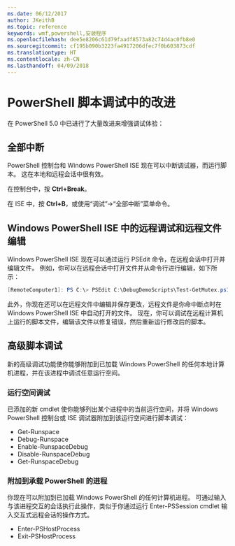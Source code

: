 ```yaml
---
ms.date: 06/12/2017
author: JKeithB
ms.topic: reference
keywords: wmf,powershell,安装程序
ms.openlocfilehash: dee5e8206c61d79faadf8573a82c74d4ac0fb8e0
ms.sourcegitcommit: cf195b090b3223fa4917206dfec7f0b603873cdf
ms.translationtype: HT
ms.contentlocale: zh-CN
ms.lasthandoff: 04/09/2018
---
```

# <a name="improvements-in-powershell-script-debugging"></a>PowerShell 脚本调试中的改进

在 PowerShell 5.0 中已进行了大量改进来增强调试体验：

## <a name="break-all"></a>全部中断

PowerShell 控制台和 Windows PowerShell ISE 现在可以中断调试器，而运行脚本。 这在本地和远程会话中很有效。

在控制台中，按 **Ctrl+Break**。

在 ISE 中，按 **Ctrl+B**，或使用“调试”->“全部中断”菜单命令。

## <a name="remote-debugging-and-remote-file-editing-in-windows-powershell-ise"></a>Windows PowerShell ISE 中的远程调试和远程文件编辑

Windows PowerShell ISE 现在可以通过运行 PSEdit 命令，在远程会话中打开并编辑文件。
例如，你可以在远程会话中打开文件并从命令行进行编辑，如下所示：

```powershell
[RemoteComputer1]: PS C:\> PSEdit C:\DebugDemoScripts\Test-GetMutex.ps1
```

此外，你现在还可以在远程文件中编辑并保存更改，远程文件是你命中断点时在 Windows PowerShell ISE 中自动打开的文件。
现在，你可以调试在远程计算机上运行的脚本文件，编辑该文件以修复错误，然后重新运行修改后的脚本。

## <a name="advanced-script-debugging"></a>高级脚本调试

新的高级调试功能使你能够附加到已加载 Windows PowerShell 的任何本地计算机进程，并在该进程中调试任意运行空间。

### <a name="runspace-debugging"></a>运行空间调试

已添加的新 cmdlet 使你能够列出某个进程中的当前运行空间，并将 Windows PowerShell 控制台或 ISE 调试器附加到该运行空间进行脚本调试：

-   Get-Runspace
-   Debug-Runspace
-   Enable-RunspaceDebug
-   Disable-RunspaceDebug
-   Get-RunspaceDebug

### <a name="attach-to-process-hosting-powershell"></a>附加到承载 PowerShell 的进程

你现在可以附加到已加载 Windows PowerShell 的任何计算机进程。 可通过输入与该进程交互的会话执行此操作，类似于你通过运行 Enter-PSSession cmdlet 输入交互式远程会话的操作方式。

-   Enter-PSHostProcess
-   Exit-PSHostProcess